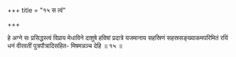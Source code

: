 +++
title = "१५ स त्वं"

+++

हे अग्ने सः प्रसिद्धस्त्वं विप्राय मेधाविने दाशुषे हविषां प्रदात्रे यजमानाय सहस्रिणं सहस्रसङ्ख्याकमपरिमितं रयिं धनं वीरवतीं पुत्रपौत्रादिसहित- मिषमन्नञ्च देहि ॥ १५ ॥